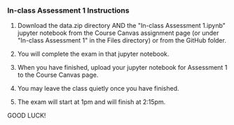 ### In-class Assessment 1 Instructions

1. Download the data.zip directory AND the "In-class Assessment 1.ipynb" jupyter notebook from the Course Canvas assignment page (or under "In-class Assessment 1" in the Files directory) or from the GitHub folder.

2. You will complete the exam in that jupyter notebook.

3. When you have finished, upload your jupyter notebook for Assessment 1 to the Course Canvas page.

4. You may leave the class quietly once you have finished.

5. The exam will start at 1pm and will finish at 2:15pm.

GOOD LUCK!

